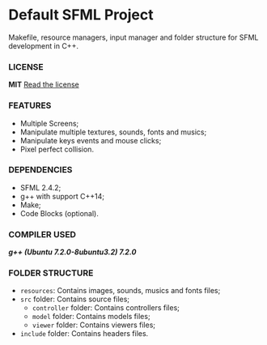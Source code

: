 # Default SFML Project

Makefile, resource managers, input manager and folder structure for SFML development in C++.

### LICENSE
**MIT** [Read the license](LICENSE)

### FEATURES
* Multiple Screens;
* Manipulate multiple textures, sounds, fonts and musics;
* Manipulate keys events and mouse clicks;
* Pixel perfect collision.

### DEPENDENCIES
* SFML 2.4.2;
* g++ with support C++14;
* Make;
* Code Blocks (optional).

### COMPILER USED
***g++ (Ubuntu 7.2.0-8ubuntu3.2) 7.2.0***

### FOLDER STRUCTURE
* `resources`: Contains images, sounds, musics and fonts files;
* `src` folder: Contains source files;
	* `controller` folder: Contains controllers files;
	* `model` folder: Contains models files;
	* `viewer` folder: Contains viewers files;
* `include` folder: Contains headers files.
